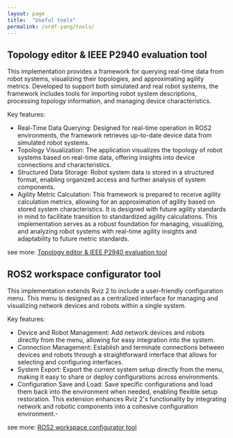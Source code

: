 ```yaml
---
layout: page
title:  "Useful tools"
permalink: /urdf-yang/tools/
---
```


## Topology editor & IEEE P2940 evaluation tool

This implementation provides a framework for querying real-time data from robot systems, visualizing their topologies, and approximating agility metrics. Developed to support both simulated and real robot systems, the framework includes tools for importing robot system descriptions, processing topology information, and managing device characteristics.

Key features:
- Real-Time Data Querying: Designed for real-time operation in ROS2 environments, the framework retrieves up-to-date device data from simulated robot systems.
- Topology Visualization: The application visualizes the topology of robot systems based on real-time data, offering insights into device connections and characteristics.
- Structured Data Storage: Robot system data is stored in a structured format, enabling organized access and further analysis of system components.
- Agility Metric Calculation: This framework is prepared to receive agility calculation metrics, allowing for an approximation of agility based on stored system characteristics. It is designed with future agility standards in mind to facilitate transition to standardized agility calculations.
This implementation serves as a robust foundation for managing, visualizing, and analyzing robot systems with real-time agility insights and adaptability to future metric standards.

see more: [Topology editor & IEEE P2940 evaluation tool](https://tdk.bme.hu/conference/VIK/2024/sessions/robot/paper/Robotrendszerek-agilitasanak-szamitasa-valos)

## ROS2 workspace configurator tool

This implementation extends Rviz 2 to include a user-friendly configuration menu. This menu is designed as a centralized interface for managing and visualizing network devices and robots within a single system.

Key features:
- Device and Robot Management: Add network devices and robots directly from the menu, allowing for easy integration into the system.
- Connection Management: Establish and terminate connections between devices and robots through a straightforward interface that allows for selecting and configuring interfaces.
- System Export: Export the current system setup directly from the menu, making it easy to share or deploy configurations across environments.
- Configuration Save and Load: Save specific configurations and load them back into the environment when needed, enabling flexible setup restoration.
This extension enhances Rviz 2's functionality by integrating network and robotic components into a cohesive configuration environment.- 

see more: [ROS2 workspace configurator tool](https://tdk.bme.hu/conference/VIK/2024/sessions/robot/paper/Konfiguracio-menedzsment-halozati)

